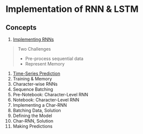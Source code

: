 # Implementation of RNN & LSTM 

## Concepts

1. [Implementing RNNs](https://www.youtube.com/watch?time_continue=5&v=BHoiwB61ays)
> Two Challenges
>* Pre-process sequential data
>* Represent Memory
1. [Time-Series Prediction](https://www.youtube.com/watch?time_continue=4&v=xV5jHLFfJbQ)
1. Training & Memory
1. Character-wise RNNs
1. Sequence Batching
1. Pre-Notebook: Character-Level RNN
1. Notebook: Character-Level RNN
1. Implementing a Char-RNN
1. Batching Data, Solution
1. Defining the Model
1. Char-RNN, Solution
1. Making Predictions







